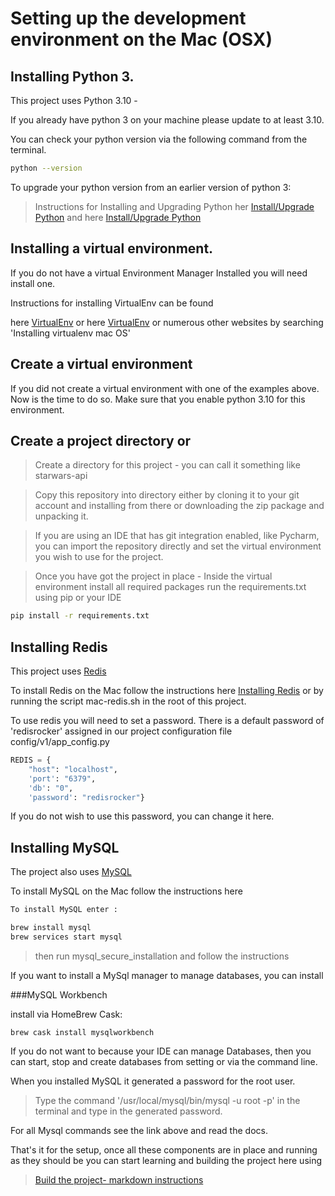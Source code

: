 # Setting up the development environment on the Mac (OSX)

## Installing Python 3.

This project uses Python 3.10 -

If you already have python 3 on your machine please update to at least 3.10.

You can check your python version via the following command from the terminal.

```bash
python --version
```

To upgrade your python version from an earlier version of python 3:

>Instructions for Installing and Upgrading Python
her [Install/Upgrade Python](https://pyquestions.com/updating-python-on-mac) and here [Install/Upgrade Python](https://docs.python-guide.org/starting/install3/osx/)

## Installing a virtual environment.

If you do not have a virtual Environment Manager Installed you will need install one.

Instructions for installing VirtualEnv can be found

here [VirtualEnv](https://python-guide-cn.readthedocs.io/en/latest/starting/install/osx.html) or here [VirtualEnv](https://virtualenv.pypa.io/en/latest/installation.html)
or numerous other websites by searching 'Installing virtualenv mac OS'


## Create a virtual environment

If you did not create a virtual environment with one of the examples above. Now is the time to do so.
Make sure that you enable python 3.10 for this environment.

## Create a project directory or 

>Create a directory for this project - you can call it something like starwars-api

>Copy this repository into directory either by cloning it to your git account and installing from there or downloading the zip package and unpacking it. 

>If you are using an IDE that has git integration enabled, like Pycharm, you can import the repository directly and set the virtual environment
you wish to use for the project.

>Once you have got the project in place - Inside the virtual environment install all required packages run the requirements.txt using pip or your IDE

```bash
pip install -r requirements.txt
```

## Installing Redis

This project uses [Redis](https://redis.io)

To install Redis on the Mac follow the instructions here [Installing Redis](https://phoenixnap.com/kb/install-redis-on-mac) or by running the 
script mac-redis.sh in the root of this project.

To use redis you will need to set a password. There is a default password of 'redisrocker' assigned in our project configuration file
config/v1/app_config.py

```python
REDIS = {
    "host": "localhost",
    'port': "6379",
    'db': "0",
    'password': "redisrocker"}
```

If you do not wish to use this password, you can change it here. 

## Installing MySQL

The project also uses [MySQL](https://www.mysql.com)

To install MySQL on the Mac follow the instructions here 

```bash 
To install MySQL enter :

brew install mysql
brew services start mysql
```

>then run mysql_secure_installation and follow the instructions

If you want to install a MySql manager to manage databases, you can install 

###MySQL Workbench

install via HomeBrew Cask: 

```base
brew cask install mysqlworkbench
```

If you do not want to because your IDE can manage Databases, then you can start, stop and create databases from setting or via the command line.

When you installed MySQL it generated a password for the root user.

>Type the command '/usr/local/mysql/bin/mysql -u root -p' in the terminal
and type in the generated password.

For all Mysql commands see the link above and read the docs.


That's it for the setup, once all these components are in place and running as they should be you can start learning and building the project
here using 
> [Build the project- markdown instructions](training-docs/intro.md)
